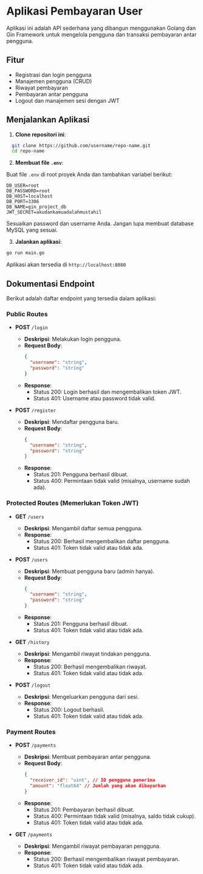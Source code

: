 # Aplikasi Pembayaran User

Aplikasi ini adalah API sederhana yang dibangun menggunakan Golang dan Gin Framework untuk mengelola pengguna dan transaksi pembayaran antar pengguna.

## Fitur

- Registrasi dan login pengguna
- Manajemen pengguna (CRUD)
- Riwayat pembayaran
- Pembayaran antar pengguna
- Logout dan manajemen sesi dengan JWT

## Menjalankan Aplikasi

1. **Clone repositori ini**:

```bash
  git clone https://github.com/username/repo-name.git
  cd repo-name
```

2. **Membuat file `.env`**:

Buat file `.env` di root proyek Anda dan tambahkan variabel berikut:

```plaintext
DB_USER=root
DB_PASSWORD=root
DB_HOST=localhost
DB_PORT=3306
DB_NAME=gin_project_db
JWT_SECRET=akudankamuadalahmustahil
```

Sesuaikan password dan username Anda.
Jangan lupa membuat database MySQL yang sesuai.

3.  **Jalankan aplikasi**:

```bash
go run main.go
```

Aplikasi akan tersedia di `http://localhost:8080`

## Dokumentasi Endpoint

Berikut adalah daftar endpoint yang tersedia dalam aplikasi:

### Public Routes

- **POST** `/login`

  - **Deskripsi**: Melakukan login pengguna.
  - **Request Body**:
    ```json
    {
      "username": "string",
      "password": "string"
    }
    ```
  - **Response**:
    - Status 200: Login berhasil dan mengembalikan token JWT.
    - Status 401: Username atau password tidak valid.

- **POST** `/register`
  - **Deskripsi**: Mendaftar pengguna baru.
  - **Request Body**:
    ```json
    {
      "username": "string",
      "password": "string"
    }
    ```
  - **Response**:
    - Status 201: Pengguna berhasil dibuat.
    - Status 400: Permintaan tidak valid (misalnya, username sudah ada).

### Protected Routes (Memerlukan Token JWT)

- **GET** `/users`

  - **Deskripsi**: Mengambil daftar semua pengguna.
  - **Response**:
    - Status 200: Berhasil mengembalikan daftar pengguna.
    - Status 401: Token tidak valid atau tidak ada.

- **POST** `/users`

  - **Deskripsi**: Membuat pengguna baru (admin hanya).
  - **Request Body**:
    ```json
    {
      "username": "string",
      "password": "string"
    }
    ```
  - **Response**:
    - Status 201: Pengguna berhasil dibuat.
    - Status 401: Token tidak valid atau tidak ada.

- **GET** `/history`

  - **Deskripsi**: Mengambil riwayat tindakan pengguna.
  - **Response**:
    - Status 200: Berhasil mengembalikan riwayat.
    - Status 401: Token tidak valid atau tidak ada.

- **POST** `/logout`
  - **Deskripsi**: Mengeluarkan pengguna dari sesi.
  - **Response**:
    - Status 200: Logout berhasil.
    - Status 401: Token tidak valid atau tidak ada.

### Payment Routes

- **POST** `/payments`

  - **Deskripsi**: Membuat pembayaran antar pengguna.
  - **Request Body**:
    ```json
    {
      "receiver_id": "uint", // ID pengguna penerima
      "amount": "float64" // Jumlah yang akan dibayarkan
    }
    ```
  - **Response**:
    - Status 201: Pembayaran berhasil dibuat.
    - Status 400: Permintaan tidak valid (misalnya, saldo tidak cukup).
    - Status 401: Token tidak valid atau tidak ada.

- **GET** `/payments`
  - **Deskripsi**: Mengambil riwayat pembayaran pengguna.
  - **Response**:
    - Status 200: Berhasil mengembalikan riwayat pembayaran.
    - Status 401: Token tidak valid atau tidak ada.
